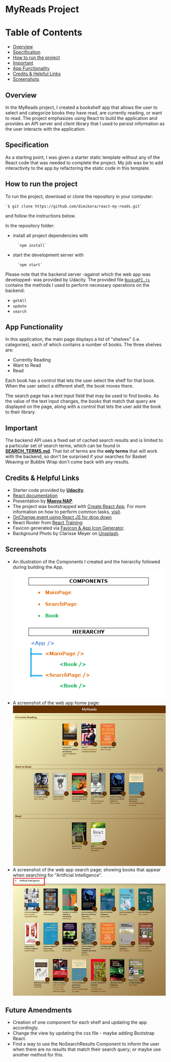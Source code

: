 # MyReads Project

# Table of Contents

* [Overview](#overview)
* [Specification](#specification)
* [How to run the project](#how-to-run-the-project)
* [Important](#important)
* [App Functionality](#app-functionality)
* [Credits & Helpful Links](#credits-&-helpful-links)
* [Screenshots](#screenshots)


## Overview

In the MyReads project, I created a bookshelf app that allows the user to select and categorize books they have read, are currently reading, or want to read. The project emphasizes using React to build the application and provides an API server and client library that I used to persist information as the user interacts with the application.

## Specification

As a starting point, I was given a starter static template without any of the React code that was needed to complete the project. My job was be to add interactivity to the app by refactoring the static code in this template.


## How to run the project

To run the project, download or clone the repository in your computer:

    `$ git clone https://github.com/dimikara/react-my-reads.git`

and follow the instructions below.

In the repository folder: 
* install all project dependencies with 

        `npm install`
* start the development server with 

        `npm start`

Please note that the backend server -against which the web app was developped- was provided by Udacity. The provided file [`BooksAPI.js`](src/BooksAPI.js) contains the methods I used to perform necessary operations on the backend:

* `getAll`
* `update`
* `search`


## App Functionality

In this application, the main page displays a list of "shelves" (i.e. categories), each of which contains a number of books. The three shelves are:
* Currently Reading
* Want to Read
* Read

Each book has a control that lets the user select the shelf for that book. When the user select a different shelf, the book moves there.

The search page has a text input field that may be used to find books. As the value of the text input changes, the books that match that query are displayed on the page, along with a control that lets the user add the book to their library.


## Important
The backend API uses a fixed set of cached search results and is limited to a particular set of search terms, which can be found in [**SEARCH_TERMS.md**](SEARCH_TERMS.md). That list of terms are the **only terms** that will work with the backend, so don't be surprised if your searches for Basket Weaving or Bubble Wrap don't come back with any results.


## Credits & Helpful Links

* Starter code provided by [**Udacity**](https://github.com/udacity/reactnd-project-myreads-starter).
* [React documentation]()
* Presentation by [**Maeva NAP**](https://www.youtube.com/watch?v=i6L2jLHV9j8&feature=youtu.be).
* The project was bootstrapped with [Create React App](https://github.com/facebookincubator/create-react-app). For more information on how to perform common tasks, [visit](https://github.com/facebookincubator/create-react-app/blob/master/packages/react-scripts/template/README.md).
* [OnChange event using React JS for drop down](https://stackoverflow.com/questions/28868071/onchange-event-using-react-js-for-drop-down)
* React Rooter from [React Training](https://reacttraining.com/react-router/web/example/url-params)
* Favicon generated via [Favicon & App Icon Generator](https://www.favicon-generator.org/).
* Background Photo by Clarisse Meyer on [Unsplash](https://unsplash.com/photos/jKU2NneZAbI).


## Screenshots

* An illustration of the Components I created and the hierarchy followed during building the App.
![Screenshot1](./src/Media/Screenshot1.PNG "Screenshot")
* A screenshot of the web app home page: 
![Screenshot2](./src/Media/Screenshot2.PNG "Screenshot")
* A screenshot of the web app search page; showing books that appear when searching for "Artificial Intelligence". 
![Screenshot3](./src/Media/Screenshot3.PNG "Screenshot")

## Future Amendments

* Creation of one component for each shelf and updating the app accordingly.
* Change the view by updating the css file - maybe adding Bootstrap React.
* Find a way to use the NoSearchResults Component to inform the user when there are no results that match their search query; or maybe use another method for this.

